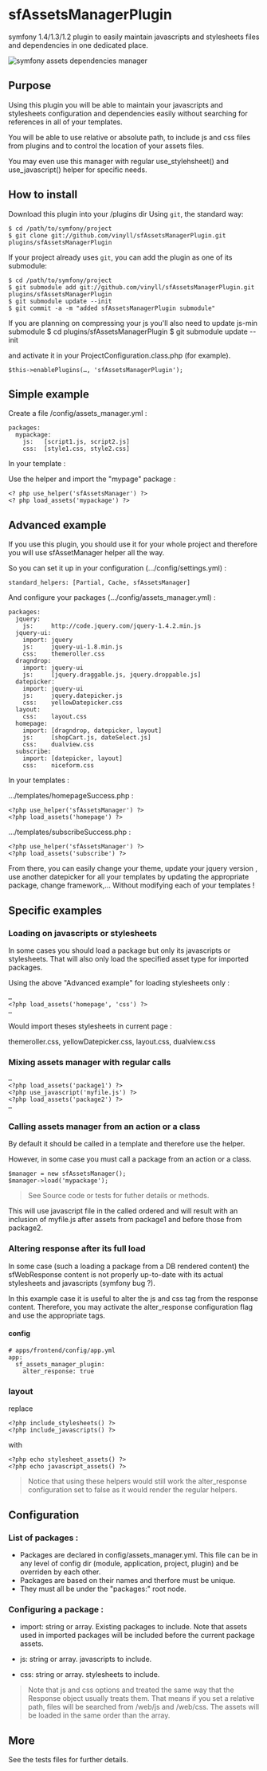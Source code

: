 # sfAssetsManagerPlugin


symfony 1.4/1.3/1.2 plugin to easily maintain javascripts and stylesheets files
and dependencies in one dedicated place.

![symfony assets dependencies manager](http://www.symfony-project.org/uploads/plugins/cb885cd82f4cb190dabe2e54dcedf991.png)


## Purpose

Using this plugin you will be able to maintain your javascripts and stylesheets
configuration and dependencies easily without searching for references in all
of your templates.

You will be able to use relative or absolute path, to include js and css files
from plugins and to control the location of your assets files.

You may even use this manager with regular use_stylehsheet() and use_javascript()
helper for specific needs.


## How to install

Download this plugin into your /plugins dir
Using `git`, the standard way:

    $ cd /path/to/symfony/project
    $ git clone git://github.com/vinyll/sfAssetsManagerPlugin.git plugins/sfAssetsManagerPlugin

If your project already uses `git`, you can add the plugin as one of its submodule:

    $ cd /path/to/symfony/project
    $ git submodule add git://github.com/vinyll/sfAssetsManagerPlugin.git plugins/sfAssetsManagerPlugin
    $ git submodule update --init
    $ git commit -a -m "added sfAssetsManagerPlugin submodule"

If you are planning on compressing your js you'll also need to update js-min submodule
    $ cd plugins/sfAssetsManagerPlugin
    $ git submodule update --init

and activate it in your ProjectConfiguration.class.php (for example).

    $this->enablePlugins(…, 'sfAssetsManagerPlugin');


## Simple example

Create a file /config/assets_manager.yml :


    packages:
      mypackage:
        js:   [script1.js, script2.js]
        css:  [style1.css, style2.css]

In your template :

Use the helper and import the "mypage" package :

    <? php use_helper('sfAssetsManager') ?>
    <? php load_assets('mypackage') ?>


## Advanced example

If you use this plugin, you should use it for your whole
project and therefore you will use sfAssetManager helper
all the way.

So you can set it up in your configuration (…/config/settings.yml) :

    standard_helpers: [Partial, Cache, sfAssetsManager]


And configure your packages (…/config/assets_manager.yml) :

    packages:
      jquery:
        js:     http://code.jquery.com/jquery-1.4.2.min.js
      jquery-ui:
        import: jquery
        js:     jquery-ui-1.8.min.js
        css:    themeroller.css
      dragndrop:
        import: jquery-ui
        js:     [jquery.draggable.js, jquery.droppable.js]
      datepicker:
        import: jquery-ui
        js:     jquery.datepicker.js
        css:    yellowDatepicker.css
      layout:
        css:    layout.css
      homepage:
        import: [dragndrop, datepicker, layout]
        js:     [shopCart.js, dateSelect.js]
        css:    dualview.css
      subscribe:
        import: [datepicker, layout]
        css:    niceform.css


In your templates :

…/templates/homepageSuccess.php :

    <?php use_helper('sfAssetsManager') ?>
    <?php load_assets('homepage') ?>

…/templates/subscribeSuccess.php :

    <?php use_helper('sfAssetsManager') ?>
    <?php load_assets('subscribe') ?>


From there, you can easily change your theme, update your jquery version
, use another datepicker for all your templates by updating the appropriate
package, change framework,… Without modifying each of your templates !



## Specific examples


### Loading on javascripts or stylesheets

In some cases you should load a package but only its javascripts or
stylesheets.
That will also only load the specified asset type for imported packages.

Using the above "Advanced example" for loading stylesheets only :

    …
    <?php load_assets('homepage', 'css') ?>
    …


Would import theses stylesheets in current page :

themeroller.css, yellowDatepicker.css, layout.css, dualview.css


### Mixing assets manager with regular calls

    …
    <?php load_assets('package1') ?>
    <?php use_javascript('myfile.js') ?>
    <?php load_assets('package2') ?>
    …


### Calling assets manager from an action or a class

By default it should be called in a template and therefore use the helper.

However, in some case you must call a package from an action or a class.

    $manager = new sfAssetsManager();
    $manager->load('mypackage');

> See Source code or tests for futher details or methods.


This will use javascript file in the called ordered and will result with
an inclusion of myfile.js after assets from package1 and before those
from package2.


### Altering response after its full load

In some case (such a loading a package from a DB rendered content) the sfWebResponse
content is not properly up-to-date with its actual stylesheets and javascripts (symfony bug ?).

In this example case it is useful to alter the js and css tag from the response content.
Therefore, you may activate the alter_response configuration flag and use the appropriate tags.

#### config
    # apps/frontend/config/app.yml
    app:
      sf_assets_manager_plugin:
        alter_response: true

### layout

replace

    <?php include_stylesheets() ?>
    <?php include_javascripts() ?>

with

    <?php echo stylesheet_assets() ?>
    <?php echo javascript_assets() ?>


> Notice that using these helpers would still work the alter_response configuration set to false
> as it would render the regular helpers.



## Configuration


### List of packages :

* Packages are declared in config/assets_manager.yml.
  This file can be in any level of config dir (module, application,
  project, plugin) and be overriden by each other.
* Packages are based on their names and therfore must be unique.
* They must all be under the "packages:" root node.


### Configuring a package :

* import:  string or array. Existing packages to include. Note that
assets used in imported packages will be included before the current
package assets.

* js: string or array. javascripts to include.

* css: string or array. stylesheets to include.

> Note that js and css options and treated the same way that the
Response object usually treats them.
That means if you set a relative path, files will be searched from
/web/js and /web/css.
The assets will be loaded in the same order than the array.


## More

See the tests files for further details.


